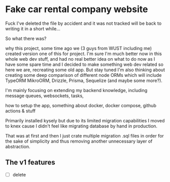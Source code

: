 # Fake car rental company website

Fuck I've deleted the file by accident and it was not tracked will be back to writing it in a short while...

So what there was?

why this project, some time ago we (3 guys from WUST including me) created version one of this for project. I'm sure I'm much better now in this whole web dev stuff, and had no real better idea on what to do now as I have some spare time and I decided to make something web dev related so here we are, recreating some old app. But stay tuned I'm also thinking about creating some deep comparison of different node ORMs which will include TypeORM MikroORM, Drizzle, Prisma, Sequelize (and maybe some more?).

I'm mainly focusing on extending my backend knowledge, including message queues, websockets, tasks,

how to setup the app, something about docker, docker compose, github actions & stuff

Primarily installed kysely but due to its limited migration capabilities I moved to knex cause I didn't feel like migrating database by hand in production.

That was at first and then I just crate multiple migration .sql files in order for the sake of simplicity and thus removing another unnecessary layer of abstraction.

## The v1 features

- [ ] delete
